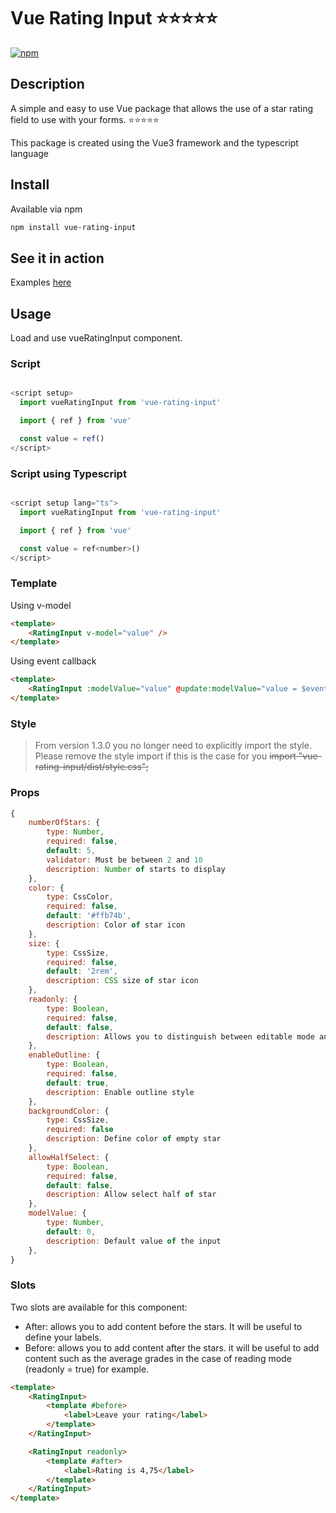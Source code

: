 # Vue Rating Input ⭐⭐⭐⭐⭐

[![npm](https://img.shields.io/npm/v/vue-rating-input)](https://www.npmjs.com/package/vue-rating-input)

## Description
A simple and easy to use Vue package that allows the use of a star rating field to use with your forms.
⭐⭐⭐⭐⭐

This package is created using the Vue3 framework and the typescript language


## Install
Available via npm
```sh
npm install vue-rating-input
```

## See it in action
Examples [here](https://vue-pmuxjd.stackblitz.io)

## Usage
Load and use vueRatingInput component.

### Script
```javascript

<script setup>
  import vueRatingInput from 'vue-rating-input'

  import { ref } from 'vue'

  const value = ref()
</script>
```
### Script using Typescript
```javascript

<script setup lang="ts">
  import vueRatingInput from 'vue-rating-input'

  import { ref } from 'vue'

  const value = ref<number>()
</script>
```

### Template

Using v-model
```html
<template>
    <RatingInput v-model="value" />
</template>
```

Using event callback
```html
<template>
    <RatingInput :modelValue="value" @update:modelValue="value = $event" />
</template>
```

### Style
> From version 1.3.0 you no longer need to explicitly import the style. Please remove the style import if this is the case for you
~~import "vue-rating-input/dist/style.css";~~

### Props
```javascript
{
    numberOfStars: {
        type: Number,
        required: false,
        default: 5,
        validator: Must be between 2 and 10
        description: Number of starts to display
    },
    color: {
        type: CssColor,
        required: false,
        default: '#ffb74b',
        description: Color of star icon
    },
    size: {
        type: CssSize,
        required: false,
        default: '2rem',
        description: CSS size of star icon
    },
    readonly: {
        type: Boolean,
        required: false,
        default: false,
        description: Allows you to distinguish between editable mode and reading mode
    },
    enableOutline: {
        type: Boolean,
        required: false,
        default: true,
        description: Enable outline style
    },
    backgroundColor: {
        type: CssSize,
        required: false
        description: Define color of empty star
    },
    allowHalfSelect: {
        type: Boolean,
        required: false,
        default: false,
        description: Allow select half of star
    },
    modelValue: {
        type: Number,
        default: 0,
        description: Default value of the input
    },
}
```

### Slots

Two slots are available for this component:

- After: allows you to add content before the stars. It will be useful to define your labels.
- Before: allows you to add content after the stars. it will be useful to add content such as the average grades in the case of reading mode (readonly = true) for example.

```html
<template>
    <RatingInput>
        <template #before>
            <label>Leave your rating</label>
        </template>
    </RatingInput>

    <RatingInput readonly>
        <template #after>
            <label>Rating is 4,75</label>
        </template>
    </RatingInput>
</template>
```
